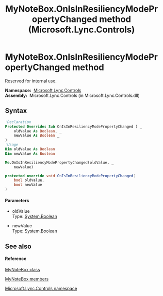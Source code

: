 ﻿---
title: MyNoteBox.OnIsInResiliencyModePropertyChanged method  (Microsoft.Lync.Controls)
TOCTitle: 'OnIsInResiliencyModePropertyChanged method '
ms:assetid: M:Microsoft.Lync.Controls.MyNoteBox.OnIsInResiliencyModePropertyChanged(System.Boolean,System.Boolean)_DI_3_UC_OCS14MrefLyncWPF
ms:mtpsurl: https://msdn.microsoft.com/en-us/library/microsoft.lync.controls.mynotebox.onisinresiliencymodepropertychanged(v=office.15)
ms:contentKeyID: 48601006
ms.date: 07/28/2014
mtps_version: v=office.15
f1_keywords:
- Microsoft.Lync.Controls.MyNoteBox.OnIsInResiliencyModePropertyChanged
dev_langs:
- CSharp
- JScript
- VB
- other
---

# MyNoteBox.OnIsInResiliencyModePropertyChanged method

Reserved for internal use.

**Namespace:**  [Microsoft.Lync.Controls](microsoft-lync-controls-namespace_1.md)  
**Assembly:**  Microsoft.Lync.Controls (in Microsoft.Lync.Controls.dll)

## Syntax

``` vb
'Declaration
Protected Overrides Sub OnIsInResiliencyModePropertyChanged ( _
    oldValue As Boolean, _
    newValue As Boolean _
)
'Usage
Dim oldValue As Boolean
Dim newValue As Boolean

Me.OnIsInResiliencyModePropertyChanged(oldValue, _
    newValue)
```

``` csharp
protected override void OnIsInResiliencyModePropertyChanged(
    bool oldValue,
    bool newValue
)
```

#### Parameters

  - oldValue  
    Type: [System.Boolean](http://msdn2.microsoft.com/en-us/library/a28wyd50)  

<!-- end list -->

  - newValue  
    Type: [System.Boolean](http://msdn2.microsoft.com/en-us/library/a28wyd50)  

## See also

#### Reference

[MyNoteBox class](mynotebox-class-microsoft-lync-controls_1.md)

[MyNoteBox members](mynotebox-members-microsoft-lync-controls_1.md)

[Microsoft.Lync.Controls namespace](microsoft-lync-controls-namespace_1.md)


